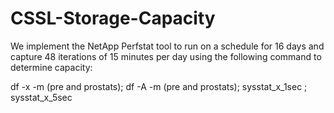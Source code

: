 # CSSL-Storage-Capacity

We implement the NetApp Perfstat tool to run on a schedule for 16 days and capture 48 iterations of 15 minutes per day using the following command to determine capacity:

df -x -m (pre and prostats); df -A -m (pre and prostats); sysstat_x_1sec ; sysstat_x_5sec

